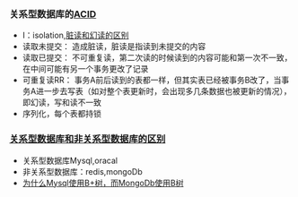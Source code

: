 ### 关系型数据库的[ACID](https://blog.csdn.net/mccand1234/article/details/52039334)
* I：isolation,[脏读和幻读的区别](https://www.zhihu.com/question/47007926)
 * 读取未提交： 造成脏读，脏读是指读到未提交的内容
 * 读取已提交： 不可重复读，第二次读的时候读到的内容可能和第一次不一致，在中间可能有另一个事务更改了记录
 * 可重复读RR： 事务A前后读到的表都一样，但其实表已经被事务B改了，当事务A进一步去写表（如对整个表更新时，会出现多几条数据也被更新的情况），
    即幻读，写和读不一致
 * 序列化，每个表都持锁
 
### [关系型数据库和非关系型数据库的区别](https://www.zhihu.com/question/24225007)
* 关系型数据库Mysql,oracal
* 非关系型数据库：redis,mongoDb
* [为什么Mysql使用B+树，而MongoDb使用B树](https://blog.csdn.net/wwh578867817/article/details/50493940)
